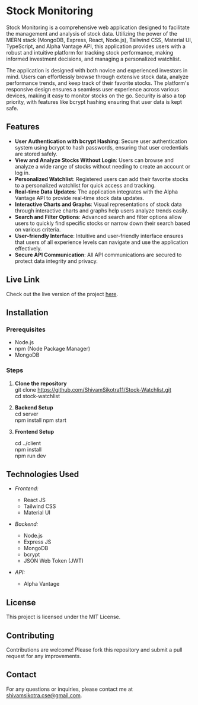 # Stock Monitoring

Stock Monitoring is a comprehensive web application designed to facilitate the management and analysis of stock data. Utilizing the power of the MERN stack (MongoDB, Express, React, Node.js), Tailwind CSS, Material UI, TypeScript, and Alpha Vantage API, this application provides users with a robust and intuitive platform for tracking stock performance, making informed investment decisions, and managing a personalized watchlist.

The application is designed with both novice and experienced investors in mind. Users can effortlessly browse through extensive stock data, analyze performance trends, and keep track of their favorite stocks. The platform's responsive design ensures a seamless user experience across various devices, making it easy to monitor stocks on the go. Security is also a top priority, with features like bcrypt hashing ensuring that user data is kept safe.

## Features

- **User Authentication with bcrypt Hashing**: Secure user authentication system using bcrypt to hash passwords, ensuring that user credentials are stored safely.
- **View and Analyze Stocks Without Login**: Users can browse and analyze a wide range of stocks without needing to create an account or log in.
- **Personalized Watchlist**: Registered users can add their favorite stocks to a personalized watchlist for quick access and tracking.
- **Real-time Data Updates**: The application integrates with the Alpha Vantage API to provide real-time stock data updates.
- **Interactive Charts and Graphs**: Visual representations of stock data through interactive charts and graphs help users analyze trends easily.
- **Search and Filter Options**: Advanced search and filter options allow users to quickly find specific stocks or narrow down their search based on various criteria.
- **User-friendly Interface**: Intuitive and user-friendly interface ensures that users of all experience levels can navigate and use the application effectively.
- **Secure API Communication**: All API communications are secured to protect data integrity and privacy.

 
## Live Link

Check out the live version of the project [here](https://stock-monitoring.vercel.app/).

## Installation

### Prerequisites

- Node.js
- npm (Node Package Manager)
- MongoDB

### Steps

1. **Clone the repository**  
    git clone https://github.com/ShivamSikotra11/Stock-Watchlist.git  
    cd stock-watchlist
    

2. **Backend Setup**   
    cd server  
    npm install
    npm start

5. **Frontend Setup**

    cd ../client  
    npm install   
    npm run dev
    
    



## Technologies Used

- *Frontend:*
  - React JS
  - Tailwind CSS
  - Material UI


- *Backend:*
  - Node.js
  - Express JS
  - MongoDB
  - bcrypt
  - JSON Web Token (JWT)

- *API:*
  - Alpha Vantage

## License

This project is licensed under the MIT License.

## Contributing

Contributions are welcome! Please fork this repository and submit a pull request for any improvements.

## Contact

For any questions or inquiries, please contact me at [shivamsikotra.cse@gmail.com](shivamsikotra.cse@gmail.com).
